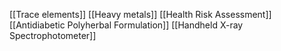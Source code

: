[[Trace elements]]
[[Heavy metals]]
[[Health Risk Assessment]]
[[Antidiabetic Polyherbal Formulation]]
[[Handheld X-ray Spectrophotometer]]
